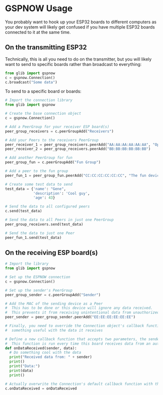 # GSPNOW Usage

You probably want to hook up your ESP32 boards to different computers as your dev system will likely get confused if you have multiple ESP32 boards connected to it at the same time.

## On the transmitting ESP32
Technically, this is all you need to do on the transmitter, but you will likely want to send to specific boards rather than broadcast to everything:
```python
from glib import gspnow
c = gspnow.Connection()
c.broadcast("Some data")
```

To send to a specific board or boards:

```python
# Import the connection library
from glib import gspnow

# Create the base connection object
c = gspnow.Connection()

# Add a PeerGroup for your receiver ESP board(s)
peer_group_receivers = c.peerGroupAdd("Receivers")

# Add your Peers to the receivers PeerGroup
peer_receiver_1 = peer_group_receivers.peerAdd("AA:AA:AA:AA:AA:AA", "Optional Name")
peer_receiver_2 = peer_group_receivers.peerAdd("BB:BB:BB:BB:BB:BB")

# Add another PeerGroup for fun
peer_group_fun = c.peerGroupAdd("Fun Group")

# Add a peer to the fun group
peer_fun_1 = peer_group_fun.peerAdd("CC:CC:CC:CC:CC:CC", "The fun device")

# Create some test data to send
test_data = {'name': "Gene",
             'description': 'Cool guy',
             'age': 43}

# Send the data to all configured peers
c.send(test_data)

# Send the data to all Peers in just one PeerGroup
peer_group_receivers.send(test_data)

# Send the data to just one Peer
peer_fun_1.send(test_data)
```

## On the receiving ESP board(s)
```python
# Import the library
from glib import gspnow

# Set up the ESPNOW connection
c = gspnow.Connection()

# Set up the sender's PeerGroup
peer_group_sender = c.peerGroupAdd("Sender")

# Add the MAC of the sending device as a Peer
#  This has to be done or this device will ignore any data received.
#  This prevents it from receiving unintentional data from unauthorized ESP boards that are transmitting
peer_sender = peer_group_sender.peerAdd("EE:EE:EE:EE:EE:EE")

# Finally, you need to override the Connection object's callback function to do
#  something useful with the data it receives

# Define a new callback function that accepts two parameters, the sender's MAC address and the data:
#  This function is run every time this board receives data from an authorized sender
def onDataReceived(sender, data):
  # Do something cool with the data
  print("Received data from: " + sender)
  print()
  print("Data:")
  print(data)
  print()

# Actually overwrite the Connection's default callback function with the new one:
c.onDataReceived = onDataReceived
```
